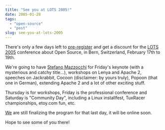 ```yaml
---
title: "See you at LOTS 2005!"
date: 2005-01-28
tags: 
  - "open-source"
  - "post"
slug: see-you-at-lots-2005
---
```


There's only a few days left to [pre-register](http://www.lots.ch/2005/Registration.html) and get a discount for the [LOTS 2005](http://www.lots.ch/2005/index_en.html) conference about Open Source, in Bern, Switzerland, February 17th to 19th.

We're going to have [Stefano Mazzocchi](http://www.lots.ch/2005/Referate.html?id=001) for Friday's keynote (with a mysterious and catchy title...), workshops on Lenya and Apache 2, speeches on Jackrabbit, Cocoon (disclaimer: by yours truly), Popoon (that one in German), extending Apache 2 and a lot of other exciting stuff.

Thursday is for workshops, Friday is the professional conference and Saturday is "Community Day", including a Linux installfest, TuxRacer championships, etoy.com fun, etc.

[We](http://www.lots.ch/2005/Organisationskomitee_und_Vorstand.html) are still finalizing the program for that last day, it will be online soon.

Hope to see some of you there!
